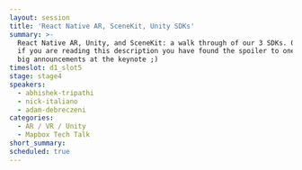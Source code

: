 ```yaml
---
layout: session
title: 'React Native AR, SceneKit, Unity SDKs'
summary: >-
  React Native AR, Unity, and SceneKit: a walk through of our 3 SDKs. Obviously,
  if you are reading this description you have found the spoiler to one of the
  big announcements at the keynote ;)
timeslot: d1_slot5
stage: stage4
speakers:
  - abhishek-tripathi
  - nick-italiano
  - adam-debreczeni
categories:
  - AR / VR / Unity
  - Mapbox Tech Talk
short_summary:
scheduled: true
---
```



